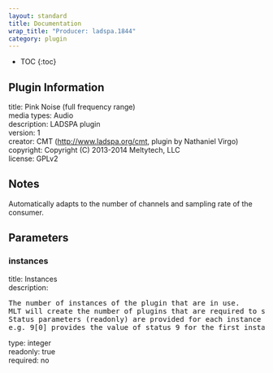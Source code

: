 ```yaml
---
layout: standard
title: Documentation
wrap_title: "Producer: ladspa.1844"
category: plugin
---
```

* TOC
{:toc}

## Plugin Information

title: Pink Noise (full frequency range)  
media types:
Audio  
description: LADSPA plugin  
version: 1  
creator: CMT (http://www.ladspa.org/cmt, plugin by Nathaniel Virgo)  
copyright: Copyright (C) 2013-2014 Meltytech, LLC  
license: GPLv2  

## Notes

Automatically adapts to the number of channels and sampling rate of the consumer.

## Parameters

### instances

title: Instances    
description:
<pre>
The number of instances of the plugin that are in use.
MLT will create the number of plugins that are required to support the number of audio channels.
Status parameters (readonly) are provided for each instance and are accessed by specifying the instance number after the identifier (starting at zero).
e.g. 9[0] provides the value of status 9 for the first instance.
</pre>
type: integer  
readonly: true  
required: no  

